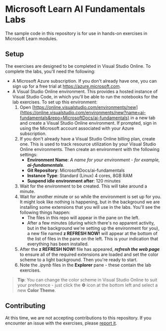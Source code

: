 # Microsoft Learn AI Fundamentals Labs

The sample code in this repository is for use in hands-on exercises in Microsoft Learn modules.

## Setup

The exercises are designed to be completed in Visual Studio Online. To complete the labs, you'll need the following:

- A Microsoft Azure subscription. If you don't already have one, you can sign up for a free trial at <a href ='https://azure.microsoft.com' target='_blank'>https://azure.microsoft.com</a>.
- A Visual Studio Online environment. This provides a hosted instance of Visual Studio Code, in which you'll be able to run the notebooks for the lab exercises. To set up this environment:
    1. Open [https://online.visualstudio.com/environments/new](https://online.visualstudio.com/environments/new?name=ai-fundamentals&repo=MicrosoftDocs/ai-fundamentals) in a new tab and create a Visual Studio Online environment. If prompted, sign in using the Microsoft account associated with your Azure subscription.
    2. If you don't already have a Visual Studio Online billing plan, create one. This is used to track resource utilization by your Visual Studio Online environments. Then create an environment with the following settings:
        - **Environment Name**: *A name for your environment - for example, **ai-fundamentals**.*
        - **Git Repository**: MicrosoftDocs/ai-fundamentals
        - **Instance Type**: Standard (Linux) 4 cores, 8GB RAM
        - **Suspend idle environment after**: 120 minutes
    3. Wait for the environment to be created. This will take around a minute.
    4. Wait for another minute or so while the environment is set up for you. It might look like nothing is happening, but in the background we are installing some extensions that you will use in the labs. You'll see the following things happen:
        - The files in this repo will appear in the pane on the left.
        - After a few minutes (during which there's no apparent activity, but in the background we're setting up the environment for you), a new file named **z REFRESH NOW!** will appear at the bottom of the list of files in the pane on the left. This is your indication that everything has been installed.
    5. After the **z REFRESH NOW!** file has appeared, ***refresh the web page*** to ensure all of the required extensions are loaded and set the color scheme to a light background. Then you're ready to start.
    6. Note the *.ipynb* files in the **Explorer** pane - these contain the lab exercises.

> **Tip**: You can change the color scheme in Visual Studio Online to suit your preference - just click the **&#9881;** icon at the bottom left and select a new **Color Theme**.

## Contributing

At this time, we are not accepting contributions to this repository. If you encounter an issue with the exercises, please [report it](https://docs.microsoft.com/learn/support/troubleshooting#report-feedback).
